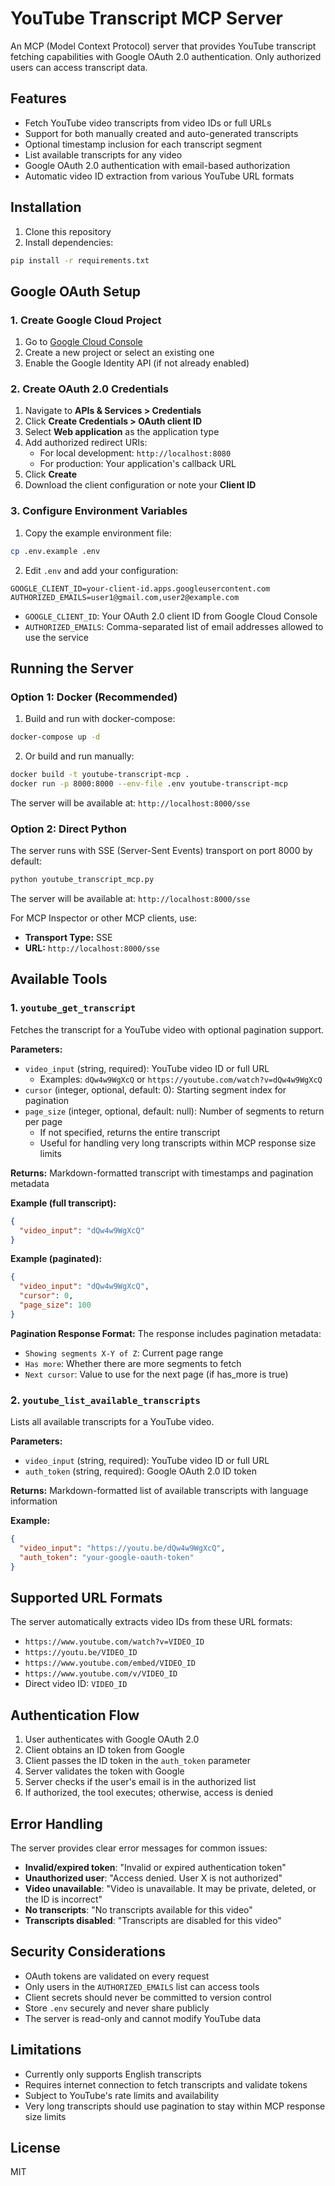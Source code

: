 # YouTube Transcript MCP Server

An MCP (Model Context Protocol) server that provides YouTube transcript fetching capabilities with Google OAuth 2.0 authentication. Only authorized users can access transcript data.

## Features

- Fetch YouTube video transcripts from video IDs or full URLs
- Support for both manually created and auto-generated transcripts
- Optional timestamp inclusion for each transcript segment
- List available transcripts for any video
- Google OAuth 2.0 authentication with email-based authorization
- Automatic video ID extraction from various YouTube URL formats

## Installation

1. Clone this repository
2. Install dependencies:

```bash
pip install -r requirements.txt
```

## Google OAuth Setup

### 1. Create Google Cloud Project

1. Go to [Google Cloud Console](https://console.cloud.google.com/)
2. Create a new project or select an existing one
3. Enable the Google Identity API (if not already enabled)

### 2. Create OAuth 2.0 Credentials

1. Navigate to **APIs & Services > Credentials**
2. Click **Create Credentials > OAuth client ID**
3. Select **Web application** as the application type
4. Add authorized redirect URIs:
   - For local development: `http://localhost:8080`
   - For production: Your application's callback URL
5. Click **Create**
6. Download the client configuration or note your **Client ID**

### 3. Configure Environment Variables

1. Copy the example environment file:

```bash
cp .env.example .env
```

2. Edit `.env` and add your configuration:

```env
GOOGLE_CLIENT_ID=your-client-id.apps.googleusercontent.com
AUTHORIZED_EMAILS=user1@gmail.com,user2@example.com
```

- `GOOGLE_CLIENT_ID`: Your OAuth 2.0 client ID from Google Cloud Console
- `AUTHORIZED_EMAILS`: Comma-separated list of email addresses allowed to use the service

## Running the Server

### Option 1: Docker (Recommended)

1. Build and run with docker-compose:

```bash
docker-compose up -d
```

2. Or build and run manually:

```bash
docker build -t youtube-transcript-mcp .
docker run -p 8000:8000 --env-file .env youtube-transcript-mcp
```

The server will be available at: `http://localhost:8000/sse`

### Option 2: Direct Python

The server runs with SSE (Server-Sent Events) transport on port 8000 by default:

```bash
python youtube_transcript_mcp.py
```

The server will be available at: `http://localhost:8000/sse`

For MCP Inspector or other MCP clients, use:
- **Transport Type:** SSE
- **URL:** `http://localhost:8000/sse`

## Available Tools

### 1. `youtube_get_transcript`

Fetches the transcript for a YouTube video with optional pagination support.

**Parameters:**
- `video_input` (string, required): YouTube video ID or full URL
  - Examples: `dQw4w9WgXcQ` or `https://youtube.com/watch?v=dQw4w9WgXcQ`
- `cursor` (integer, optional, default: 0): Starting segment index for pagination
- `page_size` (integer, optional, default: null): Number of segments to return per page
  - If not specified, returns the entire transcript
  - Useful for handling very long transcripts within MCP response size limits

**Returns:** Markdown-formatted transcript with timestamps and pagination metadata

**Example (full transcript):**
```json
{
  "video_input": "dQw4w9WgXcQ"
}
```

**Example (paginated):**
```json
{
  "video_input": "dQw4w9WgXcQ",
  "cursor": 0,
  "page_size": 100
}
```

**Pagination Response Format:**
The response includes pagination metadata:
- `Showing segments X-Y of Z`: Current page range
- `Has more`: Whether there are more segments to fetch
- `Next cursor`: Value to use for the next page (if has_more is true)

### 2. `youtube_list_available_transcripts`

Lists all available transcripts for a YouTube video.

**Parameters:**
- `video_input` (string, required): YouTube video ID or full URL
- `auth_token` (string, required): Google OAuth 2.0 ID token

**Returns:** Markdown-formatted list of available transcripts with language information

**Example:**
```json
{
  "video_input": "https://youtu.be/dQw4w9WgXcQ",
  "auth_token": "your-google-oauth-token"
}
```

## Supported URL Formats

The server automatically extracts video IDs from these URL formats:

- `https://www.youtube.com/watch?v=VIDEO_ID`
- `https://youtu.be/VIDEO_ID`
- `https://www.youtube.com/embed/VIDEO_ID`
- `https://www.youtube.com/v/VIDEO_ID`
- Direct video ID: `VIDEO_ID`

## Authentication Flow

1. User authenticates with Google OAuth 2.0
2. Client obtains an ID token from Google
3. Client passes the ID token in the `auth_token` parameter
4. Server validates the token with Google
5. Server checks if the user's email is in the authorized list
6. If authorized, the tool executes; otherwise, access is denied

## Error Handling

The server provides clear error messages for common issues:

- **Invalid/expired token**: "Invalid or expired authentication token"
- **Unauthorized user**: "Access denied. User X is not authorized"
- **Video unavailable**: "Video is unavailable. It may be private, deleted, or the ID is incorrect"
- **No transcripts**: "No transcripts available for this video"
- **Transcripts disabled**: "Transcripts are disabled for this video"

## Security Considerations

- OAuth tokens are validated on every request
- Only users in the `AUTHORIZED_EMAILS` list can access tools
- Client secrets should never be committed to version control
- Store `.env` securely and never share publicly
- The server is read-only and cannot modify YouTube data

## Limitations

- Currently only supports English transcripts
- Requires internet connection to fetch transcripts and validate tokens
- Subject to YouTube's rate limits and availability
- Very long transcripts should use pagination to stay within MCP response size limits

## License

MIT
